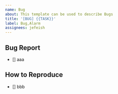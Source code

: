 ```yaml
---
name: Bug
about: This template can be used to describe Bugs
title: '[BUG] {{TASK}}'
label: Bug,Alarm
assignees: jefeish
---
```


## Bug Report

- [] aaa

## How to Reproduce

- [] bbb
